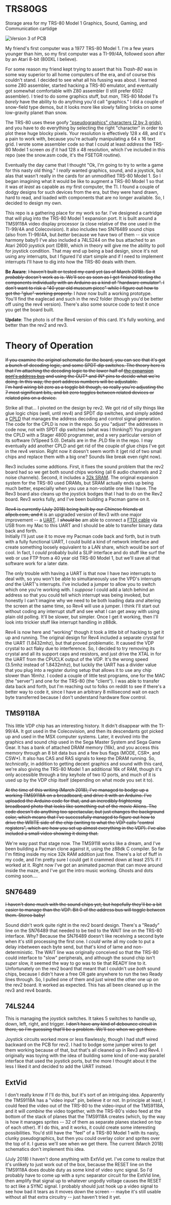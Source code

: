 # TRS80GS
Storage area for my TRS-80 Model 1 Graphics, Sound, Gaming, and Communication cartidge

![Version 3 of PCB](/img/Darth_Video.png?raw=true "Version 4 of PCB")


My friend's first computer was a 1977 TRS-80 Model 1.  I'm a few years younger than him, so my first computer was a TI-99/4A, 
followed soon after by an Atari 8-bit (800XL I believe).

For some reason my friend kept trying to assert that his *Trash-80* was in some way superior to all home computers of the era, 
and of course this couldn't stand.  I decided to see what all his fussing was about.  I learned some Z80 assembler, 
started hacking a TRS-80 emulator, and eventually got somewhat comfortable with Z80 assembler (I still prefer 6502 assembler).  I 
tried to do some graphics stuff, but *man*, TRS-80 Model 1's *barely* have the ability to do anything you'd call "graphics." 
I did a couple of snow-field type demos, but it looks more like slowly falling bricks on some low-gravity planet than snow.

The TRS-80 uses these goofy ["pseudographics" characters (2 by 3 grids)](https://www.classic-computers.org.nz/system-80/manuals_tm3_page33.jpg), 
and you have to do everything by selecting the right "character" in order to plot these huge blocky pixels.  Your resolution is effectively 128 x 48, and 
it's a pain to work with, because you're actually manipulating a 64 x 16 text grid.  I wrote some assembler code so that I could at least *address* 
the TRS-80 Model 1 screen *as if* it had 128 x 48 resolution, which I've included in this repo (see the snow.asm code, it's the FSETGR routine).

Eventually the day came that I thought "Ok, I'm going to try to write a game for this nasty old thing."  I *really* wanted 
graphics, sound, and a joystick, but alas that wasn't really in the cards for an unmodified TRS-80 Model 1.  So I began 
imagining what it would be like to augment a TRS-80 Model 1 so that it was *at least* as capable as *my* first computer, the 
TI.  I found a couple of dodgy designs for such devices from the era, but they were hand drawn, hard to read, and loaded with 
components that are no longer available.  So, I decided to design my own.

This repo is a gathering place for my work so far.  I've designed a cartridge that will plug into the TRS-80 Model 1 expansion 
port.  It is built around a TMS9118A video display processor (a close relative of the one used in the TI-99/4A and Colecovision).
It also includes two SN76489 sound chips (also from TI-99/4A, but *better* because we have two of them -- six voice harmony baby!)
I've also included a 74LS244 on the bus attached to an Atari 2600 joystick port (DB9), which in theory will give me the 
ability to poll for joystick condition.  That may end up being a bad design, since it's not using any interrupts, but I 
figured I'd start simple and if I need to implement interrupts I'll have to dig into how the TRS-80 deals with them.

**Be Aware**:  ~~I haven't built or tested my card yet (as of March 2018).  So it *probably* doesn't work as is.  We'll see as soon as 
I get finished testing the components individually with an Arduino as a kind of "hardware emulator".  I don't want to risk a 
"40 year old museum piece" while I figure out how to get the "glue" working properly.~~  I *have* now built a working prototype.  
You'll find the eaglecad and such in the rev2 folder (though you'd be better off using the rev4 version).  There's also some source code to test it once you get the board built.  

**Update**:  The photo is of the Rev4 version of this card.  It's fully working, and better than the rev2 and rev3.

Theory of Operation
===================

~~If you examine the *original* schematic for the board, you can see that it's got a bunch of decoding logic, and some SPDT dip switches.  The theory here 
is that I'm attaching the decoding logic to the lower half of [the expansion port's address bus](http://www.classiccmp.org/cpmarchives/trs80/mirrors/kjsl/www.kjsl.com/trs80/mod1intern.html) 
and using the OUT* and IN* pins to decide what we're doing.  In this way, the port address numbers will be adjustable.  
I'm hard wiring bit zero as a toggle bit though, so really you're adjusting the 7 most significant bits, and bit zero toggles 
between related devices or related pins on a device.~~

Strike all that... I pivoted on the design by rev2.  We got rid of silly things like glue logic chips (well, until rev4) and SPDT dip switches, and simply added 
a [CPLD](https://www.microchip.com/wwwproducts/en/ATF22V10C) that manages the address decoding and control signal generation.  The code for the CPLD is now in the repo.  So you 
"adjust" the addresses in code now, not with SPDT dip switches (what was I thinking?)  You program the CPLD with a Stager 4800 programmer, and a very particular version of 
its software (VSpeed 5.0).  Details are in the .PLD file in the repo.  I may eventually add another CPLD and get rid of the couple of glue chips I've got in the rev4 version.  Right now it doesn't 
seem worth it (get rid of two small chips and replace them with a big one?  Sounds like break even right now).

Rev3 includes some addtions.  First, it fixes the sound problem that the rev2 board had so we get both sound chips working (all 6 audio channels and 2 noise channels).  Second, it includes
a [32k SRAM](https://www.mouser.com/ProductDetail/511-M48Z35Y70PC1).  The original expansion system for the TRS-80 used DRAMs, but SRAM actually ends up being much better, especially when you use a non-volatile one like I have.  The Rev3 board 
also cleans up the joystick bodges that I had to do on the Rev2 board.  Rev3 works fully, and I've been building a Pacman game on it.

~~Rev4 is currently (July 2018) being built by our Chinese friends at allpcb.com, and it~~ is an upgraded version of Rev3 with one major improvement -- a [UART](https://en.wikipedia.org/wiki/16550_UART).  I 
~~*should* be~~ am able to connect a [FTDI cable](http://www.ftdichip.com/Products/Cables/USBTTLSerial.htm) via USB from my Mac to this UART and I should be able to transfer binary data back and forth.  
Initially I'll just use it to move my Pacman code back and forth, but in truth with a fully functional UART, I could build a kind of network interface and create something loosely equivalent to a LAN share, 
which would be sort of cool.  In fact, I *could* probably build a SLIP interface and do stuff like surf the web or use FTP from a 40 year old TRS-80 Model 1, but we'll save all that software work for a later date.

The only trouble with having a UART is that now I have *two* interrupts to deal with, so you won't be able to simultaneously use the VPD's interrupts *and* the UART's interrupts.  I've included
a jumper to allow you to switch which one you're working with.  I *suppose* I could add a latch behind an address so that you could tell which interrupt was being invoked, but honestly I 
can't imagine why we need to be both loading data *and* altering the screen at the same time, so Rev4 will use a jumper.  I think I'll start out without coding any interrupt stuff and see what I can get away with
using plain old polling.  It'll be slower, but simpler.  Once I get it working, then I'll look into trickier stuff like interrupt handling in z88dk.

Rev4 is now here and "working" though it took a little bit of hacking to get it up and running.  The original design for 
Rev4 included a separate crystal for the UART (1.8432mhz), but that proved problematic.  It caused the VDP crystal to 
act flaky due to interference.  So, I decided to try removing its crystal and all its support caps and resistors, and just 
drive the XTAL in for the UART from the CPUCLK output of the VDP.  It's the wrong speed (3.5mhz instead of 1.8432mhz), but 
luckily the UART has a divider value that you plug into a register during setup that allows it to use any chip slower than
16mhz.  I coded a couple of little test programs, one for the MAC (the "server") and one for the TRS-80 (the "client").  I
was able to transfer data back and forth, but I'm reaching out to folks on reddit to see if there's a better way to code 
it, since I have an arbitrary 8 millisecond wait on each byte transferred because I don't understand hardware flow control.

TMS9118A
--------
This little VDP chip has an interesting history.  It didn't disappear with the TI-99/4A.  It got used in the Colecovision, and
then its descendants got picked up and used in the MSX computer systems.  Later, it evolved into the graphics and sound chip
used in the Sega Master System and Sega Game Gear.  It has a bank of attached DRAM memory (16k), and you access this memory through
an 8 bit data bus and a few bus flags (MODE, CSR*, and CSW*).  It also has CAS and RAS signals to keep the DRAM running.  So, *technically*, in addition to getting decent graphics and 
sound with this card, we're also giving the TRS-80 Model 1 an additional 16k of RAM, though it's only accessible through a 
tiny keyhole of two IO ports, and much of it is used up by the VDP chip itself (depending on what mode you set it to).

~~At the time of this writing (March 2018), I've managed to bodge up a working TMS9118A on a breadboard, and drive it with an 
Arduino.  I've uploaded the Arduino code for that, and an incredibly frightening breadboard photo that looks like something out of 
the movie Aliens.  The code doesn't do anything too spectacular, but just changes the background color, which means that 
I've successfully managed to figure out how to drive the WRITE side of the chip (writing to what the VDP calls "control 
registers", which are how you set up almost everything in the VDP).  I've also included a small video showing it doing that.~~

We're way past that stage now.  The TMS9118 works like a dream, and I've been building a Pacman clone against it, using the z88dk C compiler.  So far I'm fitting inside my nice 32k RAM addition
just fine.  There's a lot of fluff in my code, and I'm pretty sure I could get it crammed down at least 25% if I worked at it.  Right now I've got an animated pacman that can move around inside
the maze, and I've got the intro music working.  Ghosts and dots coming soon....

SN76489
-------
~~I haven't done much with the sound chips yet, but hopefully they'll be a bit easier to manage than the VDP.  Bit 0 of the 
address bus will toggle between them.  Stereo baby!~~

Sound didn't work quite right in the rev2 board design.  There's a "Ready" line on the SN76489 that needed to be tied to the WAIT line on the TRS-80 interface.  Why?  Because the SN76489 doesn't
like receiving a second byte when it's still processing the first one.  I *could* write all my code to put a delay inbetween each byte send, but that's kind of lame and non-deterministic.  The
WAIT line was originally conceived so that the TRS-80 could interface to "slow" peripherals, and although the sound chip isn't *super* slow, it seemed the way to go was to tie that READY line 
to it.  Unfortunately on the rev2 board that meant that I couldn't use *both* sound chips, because I didn't have a free OR gate anywhere to run the two Ready lines through.  So, I pulled one of them
and just wired the other one up on the rev2 board.  It worked as expected.  This has all been cleaned up in the rev3 and rev4 boards.

74LS244
-------
This is managing the joystick switches.  It takes 5 switches to handle up, down, left, right, and trigger.  ~~I don't have any
kind of debounce circuit in there, so I'm guessing that'll be a problem.  We'll see when we get there.~~

Joystick circuits worked more or less flawlessly, though I had stuff wired backward on the PCB for rev2.  I had to bodge some jumper wires to get them working because of that, but that's all cleaned 
up in Rev3 and Rev4.  I originally was toying with the idea of building some kind of one-way parallel interface that used the joystick ports, but the more I thought about it the less I liked it and
decided to add the UART instead.


ExtVid
------
I don't really know if I'll do this, but it's sort of an intriguing idea.  Apparently the TMS9118A has a "video input" pin, 
believe it or not.  In principle at least, I could feed the video out of the TRS-80 to the video-input of the TMS9118A, and it
will *combine* the video together, with the TRS-80's video feed at the bottom of the stack of planes that the TMS9118A creates (which, 
by the way is how it manages sprites -- 32 of them as separate planes stacked on top of each other).  If I do this, and it 
works, it could create some interesting possibilities.  You'd still have the "feel" of a TRS-80 Model 1 with its nasty, clunky
pseudographics, but then you could overlay color and sprites over the top of it.  I guess we'll see when we get there.  The 
current (March 2018) schematics don't implement this idea.

(July 2018) I haven't done anything with ExtVid yet.  I've come to realize that it's unlikely to just work out of the box, because the 
RESET line on the TMS9118A does double duty as some kind of video sync signal.  So I'd probably have to come up with a sync separator 
circuit for the ExtVid line, then amplify that signal up to whatever ungodly voltage causes the RESET to act like a SYNC signal.  I probably should just
hook up a video signal to see how bad it tears as it moves down the screen -- maybe it's still usable without all that extra circuitry -- just haven't 
tried it yet.
